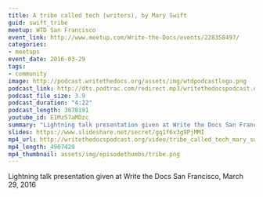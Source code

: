 ```yaml
---
title: A tribe called tech (writers), by Mary Swift
guid: swift_tribe
meetup: WTD San Francisco
event_link: http://www.meetup.com/Write-the-Docs/events/228358497/
categories:
- meetups
event_date: 2016-03-29
tags:
- community
image: http://podcast.writethedocs.org/assets/img/wtdpodcastlogo.png
podcast_link: http://dts.podtrac.com/redirect.mp3/writethedocspodcast.org/tribe-called-tech-writers-mary-swift.mp3
podcast_file_size: 3.9
podcast_duration: "4:22"
podcast_length: 3878191
youtube_id: E1Mz57aMDzc
summary: "Lightning talk presentation given at Write the Docs San Francisco, March 29, 2016."
slides: https://www.slideshare.net/secret/gq1f6x3g9PjMMI
mp4_url: http://writethedocspodcast.org/video/tribe_called_tech_mary_swift.mp4
mp4_length: 4907429
mp4_thumbnail: assets/img/episodethumbs/tribe.png
---
```


Lightning talk presentation given at Write the Docs San Francisco, March 29, 2016
